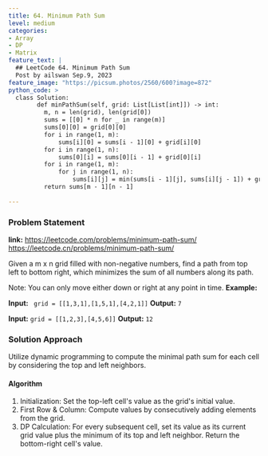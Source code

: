 ```yaml
---
title: 64. Minimum Path Sum
level: medium
categories:
- Array
- DP
- Matrix
feature_text: |
  ## LeetCode 64. Minimum Path Sum
  Post by ailswan Sep.9, 2023
feature_image: "https://picsum.photos/2560/600?image=872"
python_code: >
  class Solution:
        def minPathSum(self, grid: List[List[int]]) -> int:
          m, n = len(grid), len(grid[0])
          sums = [[0] * n for _ in range(m)]
          sums[0][0] = grid[0][0]
          for i in range(1, m):
              sums[i][0] = sums[i - 1][0] + grid[i][0]
          for i in range(1, n):
              sums[0][i] = sums[0][i - 1] + grid[0][i]
          for i in range(1, m):
              for j in range(1, n):
                  sums[i][j] = min(sums[i - 1][j], sums[i][j - 1]) + grid[i][j]
          return sums[m - 1][n - 1]
          
---
```


### Problem Statement
**link:**
https://leetcode.com/problems/minimum-path-sum/
https://leetcode.cn/problems/minimum-path-sum/

Given a m x n grid filled with non-negative numbers, find a path from top left to bottom right, which minimizes the sum of all numbers along its path.

Note: You can only move either down or right at any point in time.
**Example:**

**Input:** ` grid = [[1,3,1],[1,5,1],[4,2,1]]`
**Output:** `7`

**Input:** `grid = [[1,2,3],[4,5,6]]`
**Output:** `12`


### Solution Approach
Utilize dynamic programming to compute the minimal path sum for each cell by considering the top and left neighbors.
 
#### Algorithm
1. Initialization: Set the top-left cell's value as the grid's initial value.
2. First Row & Column: Compute values by consecutively adding elements from the grid.
3. DP Calculation: For every subsequent cell, set its value as its current grid value plus the minimum of its top and left neighbor. Return the bottom-right cell's value.